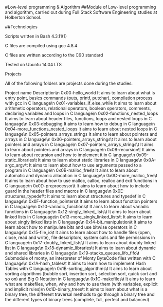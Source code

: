 #Low-level programming & Algorithm
##Module of Low-level programming and algorithm, carried out during Full Stack Software Engineering studies at Holberton School.

##Technologies

Scripts written in Bash 4.3.11(1)

C files are compiled using gcc 4.8.4

C files are written according to the C90 standard

Tested on Ubuntu 14.04 LTS

Projects

All of the following folders are projects done during the studies:

Project name	     	     	Description\n
0x00-hello_world		It aims to learn about what is entry point, basics commands (puts, printf, putchar), compilation process with gcc in C language\n
0x01-variables_if_else_while    It aims to learn about arithmetic operators, relational operators, boolean operators, comments, declaring variables and loops in C language\n
0x02-functions_nested_loops     It aims to learn about header files, functions, loops and nested loops in C language\n
0x03-debugging			It aims to learn how to debug in C language\n
0x04-more_functions_nested_loops	It aims to learn about nested loops in C language\n
0x05-pointers_arrays_strings    	It aims to learn about pointers and arrays in C language\n
0x06-pointers_arrays_strings\t	It aims to learn about pointers and arrays in C language\n
0x07-pointers_arrays_strings\t	It aims to learn about pointers and arrays in C language\n
0x08-recursion\t	It aims to learn about recursion and how to implement it in C language\n
0x09-static_libraries\t	It aims to learn about static libraries in C language\n
0x0A-argc_argv\t	It aims to learn about how to use arguments passed to a program in C language\n
0x0B-malloc_free\t	It aims to learn about automatic and dynamic allocation in C language\n
0x0C-more_malloc_free\t	It aims to learn about how to use malloc, calloc, realloc and exit functions in C language\n
0x0D-preprocessor\t	It aims to learn about how to include guard in the header files and macros in C language\n
0x0E-structures_typedef\t	It aims to learn about structures and typedef in C language\n
0x0F-function_pointers\t	It aims to learn about function pointers in C language\n
0x10-variadic_functions\t	It aims to learn about variadic functions in C language\n
0x12-singly_linked_lists\t	It aims to learn about linked lists in C language\n
0x13-more_singly_linked_lists\t	It aims to learn about singly linked lists in C language\n
0x14-bit_manipulation\t	It aims to learn about how to manipulate bits and use bitwise operators in C language\n
0x15-file_io\t	It aims to learn about how to handle files (open, close, read and write), file descriptors, system calls and file permissions in C language\n
0x17-doubly_linked_lists\t	It aims to learn about doubly linked list in C language\n
0x18-dynamic_libraries\t	It aims to learn about dynamic and shared libraries in C language\n
0x19-stacks_queues_lifo_fifo\t	Submodule of monty, an interpreter of Monty ByteCode files written with C language\n
0x1A-hash_tables\t	It aims to learn how to implement Hash Tables with C language\n
0x1B-sorting_algorithms\t	It aims to learn about sorting algorithms (bubble sort, insertion sort, selection sort, quick sort and so on) and Big O Notation in C language\n
0x1C-makefiles\t	It aims to learn what are makefiles, when, why and how to use them (with variables, explicit and implicit rules)\n
0x1D-binary_trees\t	It aims to learn about what is a binary tree, the different traversal methods to go through a binary tree and the different types of binary trees (complete, full, perfect and balanced)